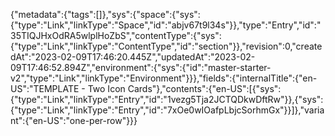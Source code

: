 {"metadata":{"tags":[]},"sys":{"space":{"sys":{"type":"Link","linkType":"Space","id":"abjv67t9l34s"}},"type":"Entry","id":"35TIQJHxOdRA5wlplHoZbS","contentType":{"sys":{"type":"Link","linkType":"ContentType","id":"section"}},"revision":0,"createdAt":"2023-02-09T17:46:20.445Z","updatedAt":"2023-02-09T17:46:52.894Z","environment":{"sys":{"id":"master-starter-v2","type":"Link","linkType":"Environment"}}},"fields":{"internalTitle":{"en-US":"TEMPLATE - Two Icon Cards"},"contents":{"en-US":[{"sys":{"type":"Link","linkType":"Entry","id":"1vezg5Tja2JCTQDkwDftRw"}},{"sys":{"type":"Link","linkType":"Entry","id":"7xOe0wIOafpLbjcSorhmGx"}}]},"variant":{"en-US":"one-per-row"}}}